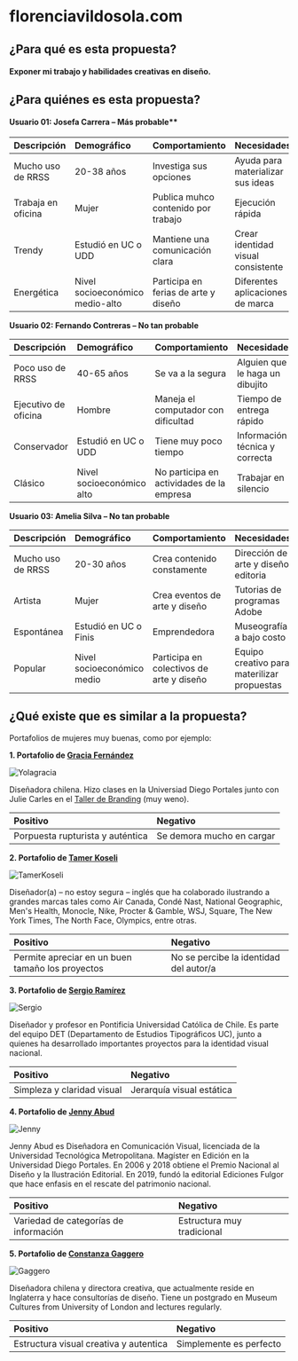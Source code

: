 # florenciavildosola.com

## ¿Para qué es esta propuesta?
#### Exponer mi trabajo y habilidades creativas en diseño.

## ¿Para quiénes es esta propuesta?

#### Usuario 01: Josefa Carrera – Más probable**

| Descripción | Demográfico | Comportamiento | Necesidades |
|:------------|:---------|:------------|:---------|
|Mucho uso de RRSS|20-38 años|Investiga sus opciones|Ayuda para materializar sus ideas|
|Trabaja en oficina|Mujer|Publica muhco contenido por trabajo|Ejecución rápida|
|Trendy|Estudió en UC o UDD|Mantiene una comunicación clara|Crear identidad visual consistente|
|Energética|Nivel socioeconómico medio-alto|Participa en ferias de arte y diseño|Diferentes aplicaciones de marca|



**Usuario 02: Fernando Contreras – No tan probable**

| Descripción | Demográfico | Comportamiento | Necesidades |
|:------------|:---------|:------------|:---------|
|Poco uso de RRSS|40-65 años|Se va a la segura|Alguien que le haga un dibujito|
|Ejecutivo de oficina|Hombre|Maneja el computador con dificultad|Tiempo de entrega rápido|
|Conservador|Estudió en UC o UDD|Tiene muy poco tiempo|Información técnica y correcta|
|Clásico|Nivel socioeconómico alto|No participa en actividades de la empresa|Trabajar en silencio|



**Usuario 03: Amelia Silva – No tan probable**

| Descripción | Demográfico | Comportamiento | Necesidades |
|:------------|:---------|:------------|:---------|
|Mucho uso de RRSS|20-30 años|Crea contenido constamente|Dirección de arte y diseño editoria|
|Artista|Mujer|Crea eventos de arte y diseño|Tutorias de programas Adobe|
|Espontánea|Estudió en UC o Finis|Emprendedora|Museografía a bajo costo|
|Popular|Nivel socioeconómico medio|Participa en colectivos de arte y diseño|Equipo creativo para materilizar propuestas|


## ¿Qué existe que es similar a la propuesta? 
Portafolios de mujeres muy buenas, como por ejemplo:



**1. Portafolio de [Gracia Fernández](https://gracia.io/proyectos)**

![Yolagracia](https://github.com/florenciavildosolae/dnm-final/assets/80661211/2f38e665-9eb5-4e5e-aab0-75e04392b015)

Diseñadora chilena. Hizo clases en la Universiad Diego Portales junto con Julie Carles en el [Taller de Branding](https://www.instagram.com/tallerbrandingudp/) (muy weno).

| Positivo | Negativo |
|:------------|:---------|
|Porpuesta rupturista y auténtica|Se demora mucho en cargar|



**2. Portafolio de [Tamer Koseli](https://tamerkoseli.com/)**


![TamerKoseli](https://github.com/florenciavildosolae/dnm-final/assets/80661211/b555a515-6ae0-4d39-b7f7-3b8a4036a2b5)

Diseñador(a) – no estoy segura – inglés que ha colaborado ilustrando a grandes marcas tales como Air Canada, Condé Nast, National Geographic, Men's Health, Monocle, Nike, Procter & Gamble, WSJ, Square, The New York Times, The North Face, Olympics, entre otras.


| Positivo | Negativo |
|:------------|:---------|
|Permite apreciar en un buen tamaño los proyectos|No se percibe la identidad del autor/a|




**3. Portafolio de [Sergio Ramírez](http://www.ramirezflores.cl/)**


![Sergio](https://github.com/florenciavildosolae/dnm-final/assets/80661211/a9415073-5714-429c-bbb6-703c9cb9ce70)


Diseñador y profesor en Pontificia Universidad Católica de Chile. Es parte del equipo DET (Departamento de Estudios Tipográficos UC), junto a quienes ha desarrollado importantes proyectos para la identidad visual nacional.

| Positivo | Negativo |
|:------------|:---------|
|Simpleza y claridad visual|Jerarquía visual estática|



**4. Portafolio de [Jenny Abud](https://www.jennyabud.cl/proyectos/)**


![Jenny](https://github.com/florenciavildosolae/dnm-final/assets/80661211/5f99fc3c-1ca8-48df-ade3-d15a6a83c132)

Jenny Abud es Diseñadora en Comunicación Visual, licenciada de la Universidad Tecnológica Metropolitana. Magíster en Edición en la Universidad Diego Portales. En 2006 y 2018 obtiene el Premio Nacional al Diseño y la Ilustración Editorial. En 2019, fundó la editorial Ediciones Fulgor que hace enfasis en el rescate del patrimonio nacional.

| Positivo | Negativo |
|:------------|:---------|
|Variedad de categorías de información|Estructura muy tradicional|




**5. Portafolio de [Constanza Gaggero](https://www.gaggeroworks.co.uk/)**

![Gaggero](https://github.com/florenciavildosolae/dnm-final/assets/80661211/a7527fee-e55e-433b-9064-67dddd845ffb)

Diseñadora chilena y directora creativa, que actualmente reside en Inglaterra y hace consultorías de diseño. Tiene un postgrado en Museum Cultures from University of London and lectures regularly.

| Positivo | Negativo |
|:------------|:---------|
|Estructura visual creativa y autentica|Simplemente es perfecto|

